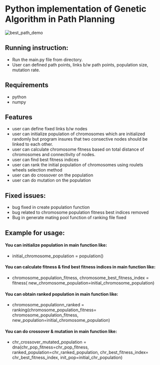 # Python implementation of Genetic Algorithm in Path Planning

![best_path_demo](https://user-images.githubusercontent.com/37571161/58435833-f5b53f00-80db-11e9-8f49-4963da3c2cbd.png)

## Running instruction:
- Run the main.py file from directory. 
- User can defined path points, links b/w path points, population size, mutation rate.

## Requirements
- python
- numpy

## Features
- user can define fixed links b/w nodes
- user can initialize population of chromosomes which are initialized randomly
but program insures that two consective nodes should be linked to each other.
- user can calculate chromosome fitness based on total distance of chromosomes
and connectivity of nodes.
- user can find best fitness indices
- user can rank the initial population of chromosomes using roulets wheels 
selection method
- user can do crossover on the population
- user can do mutation on the population

## Fixed issues:
- bug fixed in create population function
- bug related to chromosome population fitness best indices removed
- Bug in generate mating pool function of ranking file fixed

## Example for usage: 
#### You can initialize population in main function like:
- initial_chromosome_population = population()
#### You can calculate fitness & find best fitness indices in main function like:
- chromosome_population_fitness, chromosome_best_fitness_index = fitness(
new_chromosome_population=initial_chromosome_population)
#### You can obtain ranked population in main function like:
- chromosome_populationn_ranked = ranking(chromosome_population_fitness=
chromosome_population_fitness, new_population=initial_chromosome_population)
#### You can do crossover & mutation in main function like:
- chr_crossover_mutated_population = dna(chr_pop_fitness=chr_pop_fitness, 
ranked_population=chr_ranked_population, chr_best_fitness_index=
chr_best_fitness_index, init_pop=initial_chr_population)

